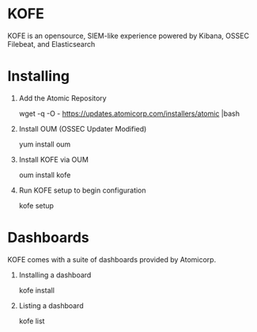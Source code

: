 # KOFE
KOFE is an opensource, SIEM-like experience powered by Kibana, OSSEC
Filebeat, and Elasticsearch

Installing
==========
1) Add the Atomic Repository

    wget -q -O - https://updates.atomicorp.com/installers/atomic |bash


2) Install OUM (OSSEC Updater Modified)

    yum install oum


3) Install KOFE via OUM


    oum install kofe


4) Run KOFE setup to begin configuration

    kofe setup

Dashboards
==========
KOFE comes with a suite of dashboards provided by Atomicorp.

1) Installing a dashboard

    kofe install <dashboard nam> 


2) Listing a dashboard

    kofe list
